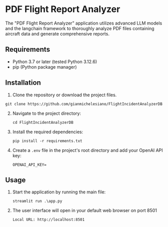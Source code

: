 # PDF Flight Report Analyzer

The "PDF Flight Report Analyzer" application utilizes advanced LLM models and the langchain framework to thoroughly analyze PDF files containing aircraft data and generate comprehensive reports.

## Requirements

- Python 3.7 or later (tested Python 3.12.6)
- pip (Python package manager)

## Installation

1. Clone the repository or download the project files.
  ```
  git clone https://github.com/gianmichelesiano/FlightIncidentAnalyzerDB
  ```

2. Navigate to the project directory:
   ```
   cd FlightIncidentAnalyzerDB
   ```

3. Install the required dependencies:
   ```
   pip install -r requirements.txt
   ```

4. Create a `.env` file in the project's root directory and add your OpenAI API key:
   ```
   OPENAI_API_KEY=
   ```

## Usage

1. Start the application by running the main file:
   ```
   streamlit run .\app.py  
   ```

2. The user interface will open in your default web browser on port 8501
   ```
   Local URL: http://localhost:8501
   ```
